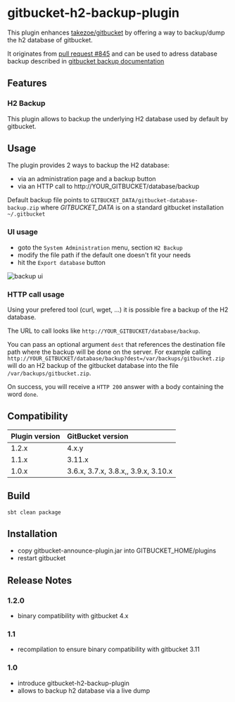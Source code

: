 # gitbucket-h2-backup-plugin

This plugin enhances [takezoe/gitbucket](https://github.com/takezoe/gitbucket) by offering a way to backup/dump the h2 database of gitbucket.

It originates from [pull request #845](takezoe/gitbucket#845) and can be used to adress database backup described in [gitbucket backup documentation](https://github.com/takezoe/gitbucket/wiki/Backup)

## Features

### H2 Backup

This plugin allows to backup the underlying H2 database used by default by gitbucket.

## Usage

The plugin provides 2 ways to backup the H2 database:

- via an administration page and a backup button
- via an HTTP call to http://YOUR_GITBUCKET/database/backup

Default backup file points to `GITBUCKET_DATA/gitbucket-database-backup.zip` where _GITBUCKET_DATA_ is on a standard gitbucket installation `~/.gitbucket`

### UI usage

- goto the `System Administration` menu, section `H2 Backup`
- modify the file path if the default one doesn't fit your needs
- hit the `Export database` button

![backup ui](https://cloud.githubusercontent.com/assets/1119660/9659908/3d0afcd4-5253-11e5-8124-39f8a538f6c3.png)

### HTTP call usage

Using your prefered tool (curl, wget, ...) it is possible fire a backup of the H2 database.

The URL to call looks like `http://YOUR_GITBUCKET/database/backup`.

You can pass an optional argument `dest` that references the destination file path where the backup will be done on the server. For example calling `http://YOUR_GITBUCKET/database/backup?dest=/var/backups/gitbucket.zip` will do an H2 backup of the gitbucket database into the file `/var/backups/gitbucket.zip`.

On success, you will receive a `HTTP 200` answer with a body containing the word `done`.

## Compatibility

Plugin version | GitBucket version
:--------------|:-----------------
1.2.x          | 4.x.y
1.1.x          | 3.11.x
1.0.x          | 3.6.x, 3.7.x, 3.8.x,, 3.9.x, 3.10.x

## Build

```
sbt clean package
```

## Installation

- copy gitbucket-announce-plugin.jar into GITBUCKET_HOME/plugins
- restart gitbucket

## Release Notes

### 1.2.0

- binary compatibility with gitbucket 4.x

### 1.1

- recompilation to ensure binary compatibility with gitbucket 3.11

### 1.0

- introduce gitbucket-h2-backup-plugin
- allows to backup h2 database via a live dump
